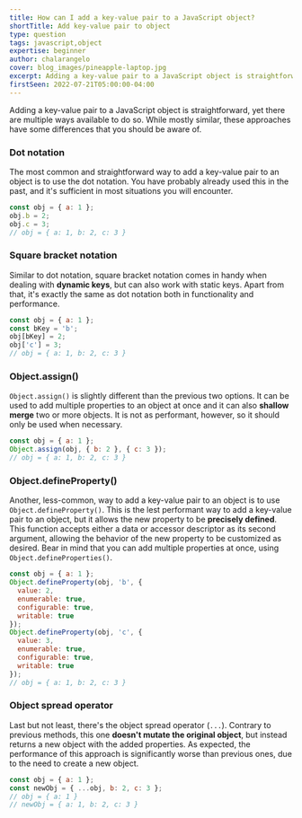 ```yaml
---
title: How can I add a key-value pair to a JavaScript object?
shortTitle: Add key-value pair to object
type: question
tags: javascript,object
expertise: beginner
author: chalarangelo
cover: blog_images/pineapple-laptop.jpg
excerpt: Adding a key-value pair to a JavaScript object is straightforward, yet there are multiple ways available to do so.
firstSeen: 2022-07-21T05:00:00-04:00
---
```


Adding a key-value pair to a JavaScript object is straightforward, yet there are multiple ways available to do so. While mostly similar, these approaches have some differences that you should be aware of.

### Dot notation

The most common and straightforward way to add a key-value pair to an object is to use the dot notation. You have probably already used this in the past, and it's sufficient in most situations you will encounter.

```js
const obj = { a: 1 };
obj.b = 2;
obj.c = 3;
// obj = { a: 1, b: 2, c: 3 }
```

### Square bracket notation

Similar to dot notation, square bracket notation comes in handy when dealing with **dynamic keys**, but can also work with static keys. Apart from that, it's exactly the same as dot notation both in functionality and performance.

```js
const obj = { a: 1 };
const bKey = 'b';
obj[bKey] = 2;
obj['c'] = 3;
// obj = { a: 1, b: 2, c: 3 }
```

### Object.assign()

`Object.assign()` is slightly different than the previous two options. It can be used to add multiple properties to an object at once and it can also **shallow merge** two or more objects. It is not as performant, however, so it should only be used when necessary.

```js
const obj = { a: 1 };
Object.assign(obj, { b: 2 }, { c: 3 });
// obj = { a: 1, b: 2, c: 3 }
```

### Object.defineProperty()

Another, less-common, way to add a key-value pair to an object is to use `Object.defineProperty()`. This is the lest performant way to add a key-value pair to an object, but it allows the new property to be **precisely defined**. This function accepts either a data or accessor descriptor as its second argument, allowing the behavior of the new property to be customized as desired. Bear in mind that you can add multiple properties at once, using `Object.defineProperties()`.

```js
const obj = { a: 1 };
Object.defineProperty(obj, 'b', {
  value: 2,
  enumerable: true,
  configurable: true,
  writable: true
});
Object.defineProperty(obj, 'c', {
  value: 3,
  enumerable: true,
  configurable: true,
  writable: true
});
// obj = { a: 1, b: 2, c: 3 }
```

### Object spread operator

Last but not least, there's the object spread operator (`...`). Contrary to previous methods, this one **doesn't mutate the original object**, but instead returns a new object with the added properties. As expected, the performance of this approach is significantly worse than previous ones, due to the need to create a new object.

```js
const obj = { a: 1 };
const newObj = { ...obj, b: 2, c: 3 };
// obj = { a: 1 }
// newObj = { a: 1, b: 2, c: 3 }
```
